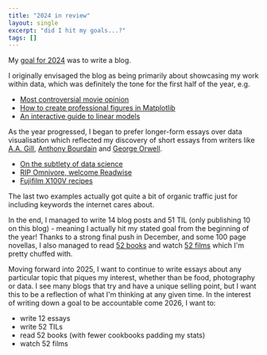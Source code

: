 ```yaml
---
title: "2024 in review"
layout: single
excerpt: "did I hit my goals...?"
tags: []
---
```


My [goal for 2024](https://www.ronanlaker.com/why-I-am-starting-a-blog/) was to write a blog. 

I originally envisaged the blog as being primarily about showcasing my work within data, which was definitely the tone for the first half of the year, e.g. 
- [Most controversial movie opinion](https://www.ronanlaker.com/most-controversial-movie-opinion/)
- [How to create professional figures in Matplotlib](https://www.ronanlaker.com/matplotlib-stylesheet/)
- [An interactive guide to linear models](https://www.ronanlaker.com/linear-models-demystified/)

As the year progressed, I began to prefer longer-form essays over data visualisation which reflected my discovery of short essays from writers like [A.A. Gill](https://www.goodreads.com/book/show/36577083-the-best-of-a-a-gill?from_search=true&from_srp=true&qid=ic4Zq2DknD&rank=1), [Anthony Bourdain](https://www.goodreads.com/book/show/40136.The_Nasty_Bits?ref=nav_sb_ss_1_10) and [George Orwell](https://www.orwellfoundation.com/the-orwell-foundation/orwell/essays-and-other-works/shooting-an-elephant/).
- [On the subtlety of data science](https://www.ronanlaker.com/subtlety-of-data-science/)
- [RIP Omnivore, welcome Readwise](https://www.ronanlaker.com/rip-omnivore/)
- [Fujifilm X100V recipes](https://www.ronanlaker.com/fujifilm-recipes/)

The last two examples actually got quite a bit of organic traffic just for including keywords the internet cares about.

In the end, I managed to write 14 blog posts and 51 TIL (only publishing 10 on this blog) - meaning I actually hit my stated goal from the beginning of the year! Thanks to a strong final push in December, and some 100 page novellas, I also managed to read [52 books](https://www.goodreads.com/user/year_in_books/2024/160528809) and watch [52 films](https://letterboxd.com/rlaker/year/2024/) which I'm pretty chuffed with.

Moving forward into 2025, I want to continue to write essays about any particular topic that piques my interest, whether than be food, photography or data. I see many blogs that try and have a unique selling point, but I want this to be a reflection of what I'm thinking at any given time. In the interest of writing down a goal to be accountable come 2026, I want to:
- write 12 essays
- write 52 TILs
- read 52 books (with fewer cookbooks padding my stats)
- watch 52 films
